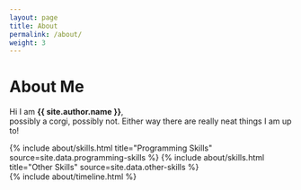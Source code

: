 ```yaml
---
layout: page
title: About
permalink: /about/
weight: 3
---
```


# **About Me**

Hi I am **{{ site.author.name }}**,<br>
possibly a corgi, possibly not.  Either way there are really neat things I am up to!

<div class="row">
{% include about/skills.html title="Programming Skills" source=site.data.programming-skills %}
{% include about/skills.html title="Other Skills" source=site.data.other-skills %}
</div>

<div class="row">
{% include about/timeline.html %}
</div>
